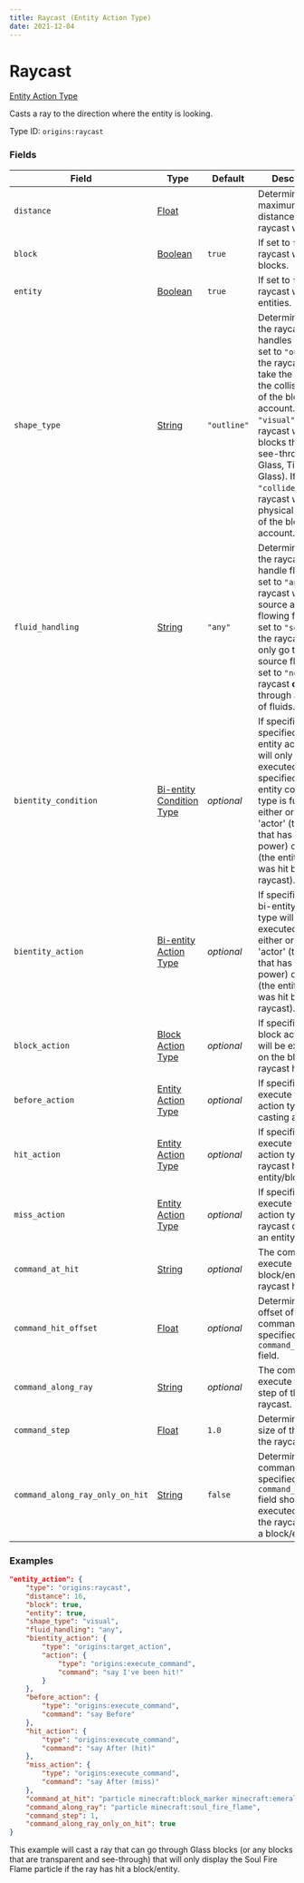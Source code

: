 ```yaml
---
title: Raycast (Entity Action Type)
date: 2021-12-04
---
```


# Raycast

[Entity Action Type](../entity_action_types.md)

Casts a ray to the direction where the entity is looking.

Type ID: `origins:raycast`


### Fields

Field | Type | Default | Description
------|------|---------|------------
`distance` | [Float](../data_types/float.md) | | Determines the maximum distance the raycast will travel.
`block` | [Boolean](../data_types/boolean.md) | `true` | If set to `false`, the raycast will ignore blocks.
`entity` | [Boolean](../data_types/boolean.md) | `true` | If set to `false`, the raycast will ignore entities.
`shape_type` | [String](../data_types/string.md) | `"outline"` | Determines how the raycast handles blocks. If set to `"outline"`, the raycast will take the shape of the collision box of the block into account. If set to `"visual"`, the raycast will ignore blocks that are see-through (e.g: Glass, Tinted Glass). If set to `"collider"`, the raycast will take physical collision of the block into account.
`fluid_handling` | [String](../data_types/string.md) | `"any"` | Determines how the raycast should handle fluids. If set to `"any"`, the raycast will ignore source and flowing fluids. If set to `"source"`, the raycast will only go through source fluids. If set to `"none"`, the raycast **cannot** go through any kind of fluids.
`bientity_condition` | [Bi-entity Condition Type](../bientity_condition_types.md) | _optional_ | If specified, the specified bi-entity action type will only be executed if the specified bi-entity condition type is fulfilled by either or both the 'actor' (the entity that has the power) or 'target' (the entity that was hit by the raycast).
`bientity_action` | [Bi-entity Action Type](../bientity_action_types.md) | _optional_ | If specified, this bi-entity action type will be executed on either or both the 'actor' (the entity that has the power) or 'target' (the entity that was hit by the raycast).
`block_action` | [Block Action Type](../block_action_types.md) | _optional_ | If specified, this block action type will be executed on the block the raycast has hit.
`before_action` | [Entity Action Type](../entity_action_types.md) | _optional_ | If specified, execute this entity action type *before* casting a ray.
`hit_action` | [Entity Action Type](../entity_action_types.md) | _optional_ | If specified, execute this entity action type if the raycast has hit an entity/block.
`miss_action` | [Entity Action Type](../entity_action_types.md) | _optional_ | If specified, execute this entity action type if the raycast did not hit an entity/block.
`command_at_hit` | [String](../data_types/string.md) | _optional_ | The command to execute upon the block/entity the raycast has hit.
`command_hit_offset` | [Float](../data_types/float.md) | _optional_ | Determines the offset of the command specified in the `command_at_hit` field.
`command_along_ray` | [String](../data_types/string.md) | _optional_ | The command to execute for each step of the raycast.
`command_step` | [Float](../data_types/float.md) | `1.0` | Determines the size of the step of the raycast.
`command_along_ray_only_on_hit` | [String](../data_types/string.md) | `false` | Determines if the command specified in the `command_along_ray` field should be executed only if the raycast has hit a block/entity.


### Examples

```json
"entity_action": {
    "type": "origins:raycast",
    "distance": 16,
    "block": true,
    "entity": true,
    "shape_type": "visual",
    "fluid_handling": "any",
    "bientity_action": {
        "type": "origins:target_action",
        "action": {
            "type": "origins:execute_command",
            "command": "say I've been hit!"
        }
    },
    "before_action": {
        "type": "origins:execute_command",
        "command": "say Before"
    },
    "hit_action": {
        "type": "origins:execute_command",
        "command": "say After (hit)"
    },
    "miss_action": {
        "type": "origins:execute_command",
        "command": "say After (miss)"
    },
    "command_at_hit": "particle minecraft:block_marker minecraft:emerald_block ~ ~ ~ 0 0 0 0.0 1 normal @a",
    "command_along_ray": "particle minecraft:soul_fire_flame",
    "command_step": 1,
    "command_along_ray_only_on_hit": true
}
```

This example will cast a ray that can go through Glass blocks (or any blocks that are transparent and see-through) that will only display the Soul Fire Flame particle if the ray has hit a block/entity.
